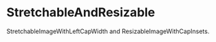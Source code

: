 StretchableAndResizable
=======================

StretchableImageWithLeftCapWidth and ResizableImageWithCapInsets.
